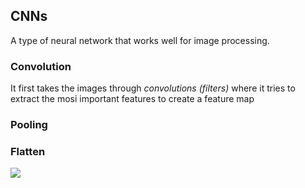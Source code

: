## CNNs

A type of neural network that works well for image processing.
### Convolution
It first takes the images through _convolutions (filters)_ where it tries to extract the mosi important features to create a feature map
### Pooling

### Flatten

![](https://1.bp.blogspot.com/-8izI66c0jcg/YKeD_sx55mI/AAAAAAAANjg/wg69J8ZqEucwCcTuQAtd4WJwnKdLLbjEgCLcBGAsYHQ/s0/flattening.jpg)
